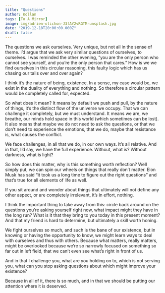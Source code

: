 ```yaml
---
title: "Questions"
author: Kollan
tags: [To A Mirror]
image: img/adrien-olichon-J3fAY2vRGTM-unsplash.jpg
date: "2019-12-18T20:00:00.000Z"
draft: false
---
```


The questions we ask ourselves. Very unique, but not all in the sense of theme. I’d argue that we ask very similar questions of ourselves, to ourselves. I was reminded the other evening, “you are the only person who cannot see yourself, and you’re the only person that cares.” How is we we find ourselves in this circular reasoning, this faulty logic which has us chasing our tails over and over again?

I think it’s the nature of being, existence. In a sense, my case would be, we exist in the duality of everything and nothing. So therefore a circular pattern would be completely called for, expected.

So what does it mean? It means by default we push and pull, by the nature of things, it’s the distinct flow of the universe we occupy. That we can challenge it completely, but we must understand. It means we are, we breathe, our minds hold space in this world (which sometimes can be lost). It also means that maybe we do not need to ask the questions, or that we don’t need to experience the emotions, that we do, maybe that resistance is, what causes the conflict.

We face challenges, in all that we do, in our own ways. It’s all relative. And in that, I’d say, we have the full experience. Without, what is? Without darkness, what is light?

So how does this matter, why is this something worth reflection? Well simply put, we can spin our wheels on things that really don’t matter. Elon Musk has said “it took us a long time to figure out the right questions” and that’s true for all elements of life as well.

If you sit around and wonder about things that ultimately will not define any other aspect, or are completely irrelevant, it’s in effort, nothing.

I think the important thing to take away from this: circle back around on the questions you’re asking yourself right now, what impact might they have in the long run? What is it that they bring to you today in this present moment? And that my friend is hard to determine, but ultimately a skill worth honing.

We fight ourselves so much, and such is the bane of our existence, but in knowing or having the opportunity to know, we might learn ways to deal with ourselves and thus with others. Because what matters, really matters, might be overlooked because we’re so narrowly focused on something so far out in left field, that we can’t even see what’s right in front of us.

And in that I challenge you, what are you holding on to, which is not serving you, what can you stop asking questions about which might improve your existence? 

Because in all of it, there is so much, and in that we should be putting our attention where it is deserved.
